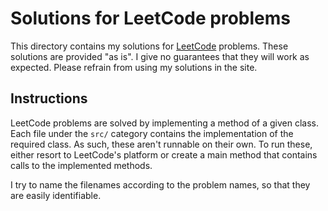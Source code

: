 # Solutions for LeetCode problems

This directory contains my solutions for [LeetCode][leetcode] problems. These
solutions are provided "as is". I give no guarantees that they will work as
expected. Please refrain from using my solutions in the site.

[leetcode]: http://leetcode.com/

## Instructions

LeetCode problems are solved by implementing a method of a given class. Each
file under the `src/` category contains the implementation of the required
class. As such, these aren't runnable on their own. To run these, either resort
to LeetCode's platform or create a main method that contains calls to the
implemented methods.

I try to name the filenames according to the problem names, so that they are
easily identifiable.
